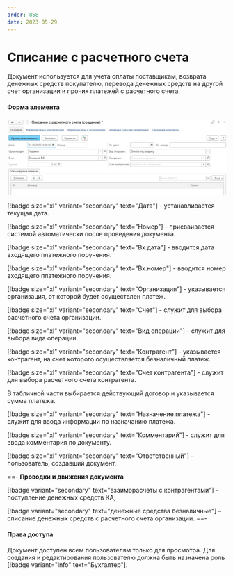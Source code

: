 ```yaml
---
order: 858
date: 2023-05-29
---
```

# Списание с расчетного счета

Документ используется для учета оплаты поставщикам, возврата денежных средств покупателю, перевода денежных средств на другой счет организации и прочих платежей с расчетного счета.

#### Форма элемента

![](/images/Списание_с_рс.jpg)

[!badge size="xl" variant="secondary" text="Дата"] - устанавливается текущая дата.

[!badge size="xl" variant="secondary" text="Номер"] - присваивается системой автоматически после проведения документа.

[!badge size="xl" variant="secondary" text="Вх.дата"] - вводится дата входящего платежного поручения.

[!badge size="xl" variant="secondary" text="Вх.номер"] - вводится номер входящего платежного поручения.

[!badge size="xl" variant="secondary" text="Организация"] - указывается организация, от которой будет осуществлен платеж.

[!badge size="xl" variant="secondary" text="Счет"] - служит для выбора расчетного счета организации.

[!badge size="xl" variant="secondary" text="Вид операции"] - служит для выбора вида операции.

[!badge size="xl" variant="secondary" text="Контрагент"] - указывается контрагент, на счет которого осуществляется безналичный платеж.

[!badge size="xl" variant="secondary" text="Счет контрагента"] - служит для выбора расчетного счета контрагента.

В табличной части выбирается действующий договор и указывается сумма платежа. 

[!badge size="xl" variant="secondary" text="Назначение платежа"] - служит для ввода информации по назначанию платежа.

[!badge size="xl" variant="secondary" text="Комментарий"] - служит для ввода комментария по документу.

[!badge size="xl" variant="secondary" text="Ответственный"] – пользователь, создавший документ.

==- **Проводки и движения документа**

[!badge variant="secondary" text="взаиморасчеты с контрагентами"] – поступление денежных средств КА;

[!badge variant="secondary" text="денежные средства безналичные"] – списание денежных средств с расчетного счета организации.
==-

#### Права доступа

Документ  доступен всем пользователям только для просмотра. Для создания и редактирования пользователю должна быть назначена роль [!badge variant="info" text="Бухгалтер"].
